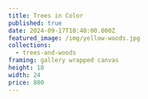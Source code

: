 ```yaml
---
title: Trees in Color
published: true
date: 2024-09-17T10:40:00.000Z
featured_image: /img/yellow-woods.jpg
collections:
  - trees-and-woods
framing: gallery wrapped canvas
height: 18
width: 24
price: 800
---
```


